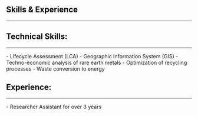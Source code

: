 ## <span style="color: black;">**Skills & Experience**</span>  <!-- black -->
<hr> <!-- This adds a horizontal line -->

## <span style="color: black;">**Technical Skills:**</span>  <!-- black -->
<hr> <!-- This adds a horizontal line -->
- Lifecycle Assessment (LCA)
- Geographic Information System (GIS)
- Techno-economic analysis of rare earth metals
- Optimization of recycling processes
- Waste conversion to energy

## <span style="color: black;">**Experience:**</span>  <!-- black -->
<hr> <!-- This adds a horizontal line -->
- Researcher Assistant for over 3 years
